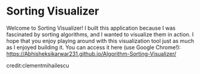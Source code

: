 # Sorting Visualizer

Welcome to Sorting Visualizer! I built this application because I was fascinated by sorting algorithms, and I wanted to visualize them in action. I hope that you enjoy playing around with this visualization tool just as much as I enjoyed building it. You can access it here (use Google Chrome!): https://Abhisheksikarwar231.github.io/Algorithm-Sorting-Visualizer/

credit:clementmihailescu
